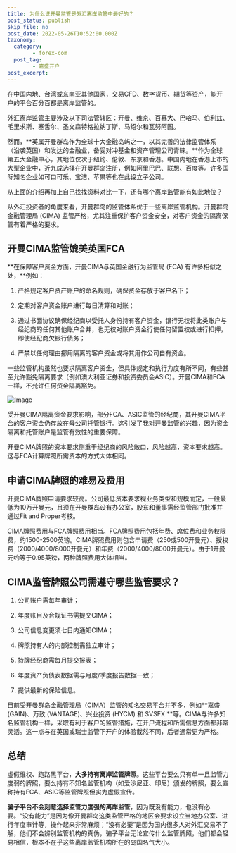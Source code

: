 ```yaml
---
title: 为什么说开曼监管是外汇离岸监管中最好的？
post_status: publish
skip_file: no
post_date: 2022-05-26T10:52:00.000Z
taxonomy:
  category:
        - forex-com
  post_tag:
        - 嘉盛开户
post_excerpt: 
---
```

在中国内地、台湾或东南亚其他国家，交易CFD、数字货币、期货等资产，能开户的平台百分百都是离岸监管的。

外汇离岸监管主要涉及以下司法管辖区：开曼、维京、百慕大、巴哈马、伯利兹、毛里求斯、塞舌尔、圣文森特格拉纳丁斯、马绍尔和瓦努阿图。

然而，**英属开曼群岛作为全球十大金融岛屿之一，以其完善的法律监管体系（沿袭英国）和发达的金融业，备受对冲基金和资产管理公司青睐。**作为全球第五大金融中心，其地位仅次于纽约、伦敦、东京和香港。中国内地在香港上市的大型企业中，近九成选择在开曼群岛注册，例如阿里巴巴、联想、百度等。许多国际知名企业如可口可乐、宝洁、苹果等也在此设立子公司。

从上面的介绍再加上自己找找资料对比一下，还有哪个离岸监管能有如此地位？

从外汇投资者的角度来看，开曼群岛的监管体系优于一些离岸监管机构。开曼群岛金融管理局 (CIMA) 监管严格，尤其注重保护客户资金安全，对客户资金的隔离保管有着严格的要求。

## 开曼CIMA监管媲美英国FCA

**在保障客户资金方面，开曼CIMA与英国金融行为监管局 (FCA) 有许多相似之处，**例如：

1. 严格规定客户资产账户的命名规则，确保资金存放于客户名下；

1. 定期对客户资金账户进行每日清算和对账；

1. 通过书面协议确保经纪商以受托人身份持有客户资金，银行无权将此类账户与经纪商的任何其他账户合并，也无权对账户资金行使任何留置权或进行扣押，即使经纪商欠银行债务；

1. 严禁以任何理由挪用隔离的客户资金或将其用作公司自有资金。

一些监管机构虽然也要求隔离客户资金，但具体规定和执行力度有所不同，有些甚至允许豁免隔离要求（例如澳大利亚证券和投资委员会ASIC）。开曼CIMA和FCA一样，不允许任何资金隔离豁免。

![Image](https://prod-files-secure.s3.us-west-2.amazonaws.com/39ed1227-6d7d-4570-be36-9ccd4a2c4241/bd849744-3fcb-4a37-8312-357962c8f065/image.png?X-Amz-Algorithm=AWS4-HMAC-SHA256&X-Amz-Content-Sha256=UNSIGNED-PAYLOAD&X-Amz-Credential=ASIAZI2LB4662PKYPWML%2F20250826%2Fus-west-2%2Fs3%2Faws4_request&X-Amz-Date=20250826T101346Z&X-Amz-Expires=3600&X-Amz-Security-Token=IQoJb3JpZ2luX2VjEBoaCXVzLXdlc3QtMiJGMEQCIBdIodLCtAyK88pRkX3L24FU%2FImah3fScrA1e77EKtAYAiBxYTHTHfnWgBZl01BORMhB9kw5IFpy5o0j4NJ10HwoFyr%2FAwhzEAAaDDYzNzQyMzE4MzgwNSIM1k1ekhN%2B9%2FZ9fP9JKtwDVCdPUS2t7gJ18yVvlzHPhqr8R1iNAkQTaGj26tsS2DLict0l5KiATcteHE1VLHooqmXqWJXvJt2HOPxizZIEYeHBPGHGG5MB95etJflrmz6G2BlvKLxGJcRWV0zZlRb4%2BVbuDCwsX1GioM2pcQzA9tZiozC3eHIGwm%2BcabIfjLrlQa18drrAetfSKWqZY49u%2FTfKzhbJACXXiPjhPfwehddgCOWddDANqJwdDuXm5HODqm8%2FE%2B5OnkVXQqxFvp02PDu35gE0qnVKDpNyORh5l31jHEe6%2BqdnKDsV%2BpP7P4rQYgwVQvVi8w4omjQcm2Yzm2ee1Yi%2Bba5G7xPbB1t9N644P1C5%2FRBZ%2FUHbp9POlVOfoFtraYaoY%2FZE2%2BZgjr%2Bkqep4KNjbhT15E6JuSOhyAPqNG27cPzLeO2b3Q8FYEqF2DpyqMVByDRoR45Ctt049tyccbk7f3sqzi2aGVlDLYacXH7MzOEe8vlj7QiEZhTe9SACe%2FU9v%2BrZfNsRc7qBVLhMAbiQ%2BHISbxcghtxQtF5H%2FrQDOTrxh6LuPlEdmLXhRmfc9lyeuEF5SvThRm%2BY5u1VfIvi50NqadxLTP9xpB8dsoADXGjPm3Cr1J91lQKi0g%2BRDIxrni3DWgacw8oO2xQY6pgGKHAV8DnVZqJPrHQO4U%2FhvlRISaKDjCQ0eAS%2BzL9N1Nox9urAhNgOitAn7TBD6cGa4XdCu4fuM99FGljVd2t%2BtodDYpa2%2F8%2B6Q%2FzTYwI%2FvZEV5uygjaBGOYZgOCnysOY8P4UgFmxPLlP0IkAZkRLFVyt3bvCEv%2Ffo6yYWr7h%2F93te3QFIf6yphwxiJ3BdWmrdLkerNY5oWN3cz8XVclBuPrNmVBb3X&X-Amz-Signature=a8efcc74fe72a15a38b38b9806920cf6adbc5d425b236aaa4c7035d5ee1b9a9c&X-Amz-SignedHeaders=host&x-amz-checksum-mode=ENABLED&x-id=GetObject)

受开曼CIMA隔离资金要求影响，部分FCA、ASIC监管的经纪商，其开曼CIMA平台的客户资金仍存放在母公司托管银行。这引发了我对开曼监管的兴趣，因为资金隔离和托管账户是监管有效性的重要保障。

开曼CIMA牌照的资本要求侧重于经纪商的风险敞口，风险越高，资本要求越高。这与FCA计算牌照所需资本的方式大体相同。

## **申请CIMA牌照的难易及费用**

开曼CIMA牌照申请要求较高。公司最低资本要求视业务类型和规模而定，一般最低为10万开曼元，且须在开曼群岛设有办公室，股东和董事需经监管部门批准并通过Fit and Proper考核。

CIMA牌照费用与FCA牌照费用相当。FCA牌照费用包括年费、席位费和业务权限费，约1500-2500英镑。CIMA牌照费用则包含申请费（250或500开曼元）、授权费（2000/4000/8000开曼元）和年费（2000/4000/8000开曼元）。由于1开曼元约等于0.95英镑，两种牌照费用大体相当。

## CIMA监管牌照公司需遵守哪些监管要求？

1. 公司账户需每年审计；

1. 年度账目及合规证书需提交CIMA；

1. 公司信息变更须七日内通知CIMA；

1. 牌照持有人的内部控制需独立审计；

1. 持牌经纪商需每月提交报表；

1. 年度资产负债表数据需与月度/季度报告数据一致；

1. 提供最新的保险信息。

目前受开曼群岛金融管理局（CIMA）监管的知名交易平台并不多，例如**嘉盛 (GAIN)、万致 (VANTAGE)、兴业投资 (HYCM) 和 SVSFX **等。CIMA与许多知名监管机构一样，采取有利于客户的监管措施，在开户流程和所需信息方面都非常灵活。这一点与在英国或瑞士监管下开户的体验截然不同，后者通常更为严格。

## 总结

虚假维权、跑路黑平台，**大多持有离岸监管牌照**。这些平台要么只有单一且监管力度弱的牌照，要么持有不知名监管机构（如爱沙尼亚、印尼）颁发的牌照，要么宣称持有FCA、ASIC等监管牌照但实为虚假宣传。

**骗子平台不会刻意选择监管力度强的离岸监管**，因为既没有能力，也没有必要。“没有能力”是因为像开曼群岛这类监管严格的地区会要求设立当地办公室、进行年度审计等，操作起来非常麻烦；“没有必要”是因为国内很多人对外汇交易不了解，他们不会辨别监管机构的真伪，骗子平台无论宣传什么监管牌照，他们都会轻易相信，根本不在乎这些离岸监管机构所在的岛国名气大小。